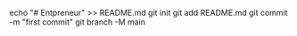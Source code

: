  echo "# Entpreneur" >> README.md
 git init
 git add README.md
 git commit -m "first commit"
 git branch -M main
